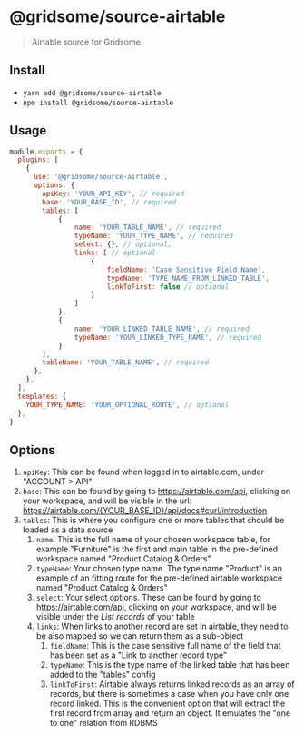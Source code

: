 # @gridsome/source-airtable

> Airtable source for Gridsome.

## Install
- `yarn add @gridsome/source-airtable`
- `npm install @gridsome/source-airtable`

## Usage

```js
module.exports = {
  plugins: [
    {
      use: '@gridsome/source-airtable',
      options: {
        apiKey: 'YOUR_API_KEY', // required
        base: 'YOUR_BASE_ID', // required
        tables: [
            {
                name: 'YOUR_TABLE_NAME', // required
                typeName: 'YOUR_TYPE_NAME', // required
                select: {}, // optional,
                links: [ // optional
                    {
                        fieldName: 'Case Sensitive Field Name',
                        typeName: 'TYPE_NAME_FROM_LINKED_TABLE',
                        linkToFirst: false // optional
                    }
                ]
            },
            {
                name: 'YOUR_LINKED_TABLE_NAME', // required
                typeName: 'YOUR_LINKED_TYPE_NAME', // required
            }
        ],
        tableName: 'YOUR_TABLE_NAME', // required
      },
    },
  ],
  templates: {
    YOUR_TYPE_NAME: 'YOUR_OPTIONAL_ROUTE', // optional
  },
}
```

## Options

1. `apiKey`: This can be found when logged in to airtable.com, under "ACCOUNT > API"
2. `base`: This can be found by going to https://airtable.com/api, clicking on your workspace, and will be visible in the url: https://airtable.com/{YOUR_BASE_ID}/api/docs#curl/introduction
3. `tables`: This is where you configure one or more tables that should be loaded as a data source
    1. `name`:  This is the full name of your chosen workspace table, for example "Furniture" is the first and main table in the pre-defined workspace named "Product Catalog & Orders"
    2. `typeName`: Your chosen type name. The type name "Product" is an example of an fitting route for the pre-defined airtable workspace named "Product Catalog & Orders"
    3. `select`: Your select options. These can be found by going to https://airtable.com/api, clicking on your workspace, and will be visible under the _List records_ of your table
    4. `links`: When links to another record are set in airtable, they need to be also mapped so we can return them as a sub-object
        1. `fieldName`: This is the case sensitive full name of the field that has been set as a "Link to another record type"
        2. `typeName`: This is the type name of the linked table that has been added to the "tables" config
        3. `linkToFirst`: Airtable always returns linked records as an array of records, but there is sometimes a case when you have only one record linked. This is the convenient option that will extract the first record from array and return an object. It emulates the "one to one" relation from RDBMS
